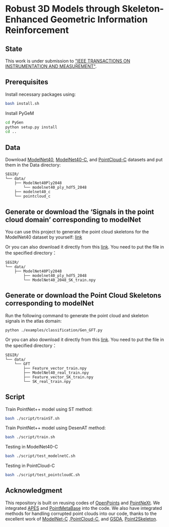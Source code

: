 # Robust 3D Models through Skeleton-Enhanced Geometric Information Reinforcement

## State
This work is under submission to ["IEEE TRANSACTIONS ON INSTRUMENTATION AND MEASUREMENT"](https://ieeexplore.ieee.org/xpl/RecentIssue.jsp?punumber=19).

## Prerequisites
Install necessary packages using:
```bash
bash install.sh
```

Install PyGeM
```bash
cd PyGen
python setup.py install
cd ..
```

## Data
Download [ModelNet40](https://shapenet.cs.stanford.edu/media/modelnet40_ply_hdf5_2048.zip), [ModelNet40-C](https://github.com/jiachens/ModelNet40-C), and [PointCloud-C](https://drive.google.com/uc?id=1KE6MmXMtfu_mgxg4qLPdEwVD5As8B0rm) datasets and put them in the Data directory:
```plaintext
SEGIR/
└── data/
    ├── ModelNet40Ply2048
        └── modelnet40_ply_hdf5_2048
    ├── modelnet40_c
    └── pointcloud_c
```
## Generate or download the ‘Signals in the point cloud domain’ corresponding to modelNet
You can use this project to generate the point cloud skeletons for the ModelNet40 dataset by yourself: [link](https://github.com/clinplayer/Point2Skeleton)

Or you can also download it directly from this [link](https://drive.google.com/drive/folders/1vzz-3QjIQ8VBdwMa32cQGAi8aLmPp1RH?usp=sharing).
You need to put the file in the specified directory：
```plaintext
SEGIR/
└── data/
    ├── ModelNet40Ply2048
        ├── modelnet40_ply_hdf5_2048
        └── ModelNet40_2048_SK_train.npy
```
## Generate or download the Point Cloud Skeletons corresponding to modelNet
Run the following command to generate the point cloud and skeleton signals in the atlas domain:
```plaintext
python ./examples/classification/Gen_GFT.py
```
Or you can also download it directly from this [link](https://drive.google.com/drive/folders/1vzz-3QjIQ8VBdwMa32cQGAi8aLmPp1RH?usp=sharing).
You need to put the file in the specified directory：
```plaintext
SEGIR/
└── data/
    └── GFT
        ├── Feature_vector_train.npy
        ├── ModelNet40_real_train.npy
        ├── Feature_vector_SK_train.npy
        └── SK_real_train.npy
```
## Script
Train PointNet++ model using ST method:
```bash
bash ./script/trainST.sh
```
Train PointNet++ model using DesenAT method:
```bash
bash ./script/train.sh
```
Testing in ModelNet40-C 
```bash
bash ./script/test_modelnetC.sh
```
Testing in PointCloud-C
```bash
bash ./script/test_pointcloudC.sh
```

## Acknowledgment
This repository is built on reusing codes of [OpenPoints](https://github.com/guochengqian/openpoints) and [PointNeXt](https://github.com/guochengqian/PointNeXt). We integrated [APES](https://github.com/JunweiZheng93/APES) and [PointMetaBase](https://github.com/linhaojia13/PointMetaBase) into the code. We also have integrated methods for handling corrupted point clouds into our code, thanks to the excellent work of [ModelNet-C](https://github.com/jiachens/ModelNet40-C) ,[PointCloud-C](https://github.com/ldkong1205/PointCloud-C), and [GSDA](https://github.com/WoodwindHu/GSDA), [Point2Skeleton](https://github.com/clinplayer/Point2Skeleton).
